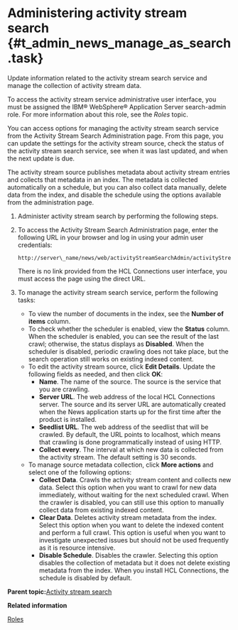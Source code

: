 # Administering activity stream search {#t_admin_news_manage_as_search .task}

Update information related to the activity stream search service and manage the collection of activity stream data.

To access the activity stream service administrative user interface, you must be assigned the IBM® WebSphere® Application Server search-admin role. For more information about this role, see the *Roles* topic.

You can access options for managing the activity stream search service from the Activity Stream Search Administration page. From this page, you can update the settings for the activity stream source, check the status of the activity stream search service, see when it was last updated, and when the next update is due.

The activity stream source publishes metadata about activity stream entries and collects that metadata in an index. The metadata is collected automatically on a schedule, but you can also collect data manually, delete data from the index, and disable the schedule using the options available from the administration page.

1.  Administer activity stream search by performing the following steps.
2.  To access the Activity Stream Search Administration page, enter the following URL in your browser and log in using your admin user credentials:

    ```
    http://server\_name/news/web/activityStreamSearchAdmin/activityStreamSearchAdmin.action
    ```

    There is no link provided from the HCL Connections user interface, you must access the page using the direct URL.

3.  To manage the activity stream search service, perform the following tasks:

    -   To view the number of documents in the index, see the **Number of items** column.
    -   To check whether the scheduler is enabled, view the **Status** column. When the scheduler is enabled, you can see the result of the last crawl; otherwise, the status displays as **Disabled**. When the scheduler is disabled, periodic crawling does not take place, but the search operation still works on existing indexed content.
    -   To edit the activity stream source, click **Edit Details**. Update the following fields as needed, and then click **OK**:
        -   **Name**. The name of the source. The source is the service that you are crawling.
        -   **Server URL**. The web address of the local HCL Connections server. The source and its server URL are automatically created when the News application starts up for the first time after the product is installed.
        -   **Seedlist URL**. The web address of the seedlist that will be crawled. By default, the URL points to localhost, which means that crawling is done programmatically instead of using HTTP.
        -   **Collect every**. The interval at which new data is collected from the activity stream. The default setting is 30 seconds.
    -   To manage source metadata collection, click **More actions** and select one of the following options:
        -   **Collect Data**. Crawls the activity stream content and collects new data. Select this option when you want to crawl for new data immediately, without waiting for the next scheduled crawl. When the crawler is disabled, you can still use this option to manually collect data from existing indexed content.
        -   **Clear Data**. Deletes activity stream metadata from the index. Select this option when you want to delete the indexed content and perform a full crawl. This option is useful when you want to investigate unexpected issues but should not be used frequently as it is resource intensive.
        -   **Disable Schedule**. Disables the crawler. Selecting this option disables the collection of metadata but it does not delete existing metadata from the index. When you install HCL Connections, the schedule is disabled by default.

**Parent topic:**[Activity stream search](../admin/c_admin_news_as_search.md)

**Related information**  


[Roles](../admin/r_admin_common_user_roles.md)

